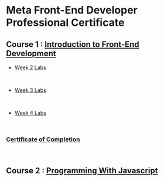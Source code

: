 # Meta Front-End Developer Professional Certificate

## Course 1 : [Introduction to Front-End Development](https://www.coursera.org/learn/introduction-to-front-end-development)

- [Week 2 Labs](/Course-1-Introduction-to-Front-End-Development/week-2/)

<br/>

- [Week 3 Labs](/Course-1-Introduction-to-Front-End-Development/week-3/)

<br/>

- [Week 4 Labs](/Course-1-Introduction-to-Front-End-Development/week-4/)

<br/>

### [Certificate of Completion](https://www.coursera.org/account/accomplishments/verify/QCQE4G6HLBNK)

<br/>

## Course 2 : [Programming With Javascript](https://www.coursera.org/learn/programming-with-javascript)
